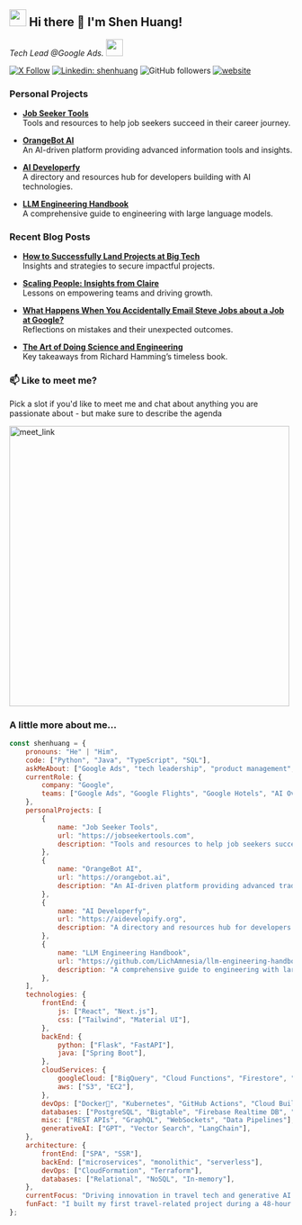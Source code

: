 ## <h2><img src="https://emojis.slackmojis.com/emojis/images/1531849430/4246/blob-sunglasses.gif?1531849430" width="30"/> Hi there 👋 I'm Shen Huang!

<p><em>Tech Lead @Google Ads. <img src="https://media.giphy.com/media/WUlplcMpOCEmTGBtBW/giphy.gif" width="30"> 
</em></p>

[![X Follow](https://img.shields.io/twitter/follow/misteranmol?label=Follow)](https://x.com/intent/follow?screen_name=shenhuang_)
[![Linkedin: shenhuang](https://img.shields.io/badge/-anmol-blue?style=flat-square&logo=Linkedin&logoColor=white&link=https://www.linkedin.com/in/lichamnesia/)](https://www.linkedin.com/in/lichamnesia/)
![GitHub followers](https://img.shields.io/github/followers/LichAmnesia?label=Follow&style=social)
[![website](https://img.shields.io/badge/Website-46a2f1.svg?&style=flat-square&logo=Google-Chrome&logoColor=white&link=https://alwa.info/)](https://alwa.info/)

### Personal Projects
- [**Job Seeker Tools**](https://jobseekertools.com)  
  Tools and resources to help job seekers succeed in their career journey.

- [**OrangeBot AI**](https://orangebot.ai)  
  An AI-driven platform providing advanced information tools and insights.

- [**AI Developerfy**](https://aidevelopify.org)  
  A directory and resources hub for developers building with AI technologies.

- [**LLM Engineering Handbook**](https://github.com/LichAmnesia/llm-engineering-handbook)  
  A comprehensive guide to engineering with large language models.

### Recent Blog Posts
- [**How to Successfully Land Projects at Big Tech**](https://shenhuang.substack.com/p/how-to-successfully-land-projects?r=b1ihf)  
  Insights and strategies to secure impactful projects.

- [**Scaling People: Insights from Claire**](https://shenhuang.substack.com/p/scaling-people-insights-from-claire?r=b1ihf)  
  Lessons on empowering teams and driving growth.

- [**What Happens When You Accidentally Email Steve Jobs about a Job at Google?**](https://shenhuang.substack.com/p/what-happens-when-you-accidentally?r=b1ihf)  
  Reflections on mistakes and their unexpected outcomes.

- [**The Art of Doing Science and Engineering**](https://shenhuang.substack.com/p/the-art-of-doing-science-and-engineering?r=b1ihf)  
  Key takeaways from Richard Hamming’s timeless book.

### 📫 Like to meet me?

Pick a slot if you'd like to meet me and chat about anything you are passionate about - but make sure to describe the agenda

<a href="https://calendly.com/me-alwa" target="_blank"><img width="498" alt="meet_link" src="https://user-images.githubusercontent.com/15426564/144297439-f530f383-e73e-41e0-9914-a9b7d3f432e5.png"></a>


### A little more about me...  

```javascript
const shenhuang = {
    pronouns: "He" | "Him",
    code: ["Python", "Java", "TypeScript", "SQL"],
    askMeAbout: ["Google Ads", "tech leadership", "product management", "travel tech", "generative AI"],
    currentRole: {
        company: "Google",
        teams: ["Google Ads", "Google Flights", "Google Hotels", "AI Overview"],
    },
    personalProjects: [
        {
            name: "Job Seeker Tools",
            url: "https://jobseekertools.com",
            description: "Tools and resources to help job seekers succeed in their career journey.",
        },
        {
            name: "OrangeBot AI",
            url: "https://orangebot.ai",
            description: "An AI-driven platform providing advanced trading tools and insights.",
        },
        {
            name: "AI Developerfy",
            url: "https://aidevelopify.org",
            description: "A directory and resources hub for developers building with AI technologies.",
        },
        {
            name: "LLM Engineering Handbook",
            url: "https://github.com/LichAmnesia/llm-engineering-handbook",
            description: "A comprehensive guide to engineering with large language models.",
        },
    ],
    technologies: {
        frontEnd: {
            js: ["React", "Next.js"],
            css: ["Tailwind", "Material UI"],
        },
        backEnd: {
            python: ["Flask", "FastAPI"],
            java: ["Spring Boot"],
        },
        cloudServices: {
            googleCloud: ["BigQuery", "Cloud Functions", "Firestore", "Cloud Run", "Pub/Sub"],
            aws: ["S3", "EC2"],
        },
        devOps: ["Docker🐳", "Kubernetes", "GitHub Actions", "Cloud Build"],
        databases: ["PostgreSQL", "Bigtable", "Firebase Realtime DB", "redis"],
        misc: ["REST APIs", "GraphQL", "WebSockets", "Data Pipelines"],
        generativeAI: ["GPT", "Vector Search", "LangChain"],
    },
    architecture: {
        frontEnd: ["SPA", "SSR"],
        backEnd: ["microservices", "monolithic", "serverless"],
        devOps: ["CloudFormation", "Terraform"],
        databases: ["Relational", "NoSQL", "In-memory"],
    },
    currentFocus: "Driving innovation in travel tech and generative AI solutions.",
    funFact: "I built my first travel-related project during a 48-hour hackathon, and it’s been my passion ever since!",
};
```
